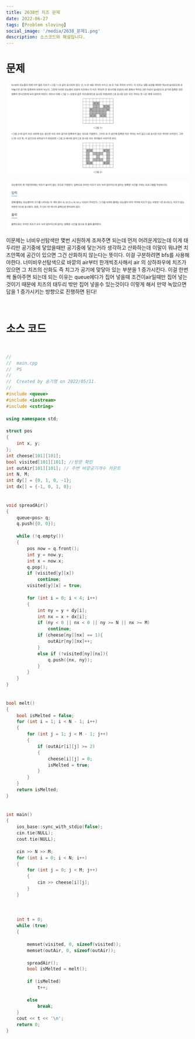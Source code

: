 ```yaml
---
title: 2638번 치즈 문제
date: 2022-06-27
tags: [Problem sloving]
social_image: '/media/2638_문제1.png'
description: 소스코드와 해설입니다.
---
```


# 문제

![problem image](/media/2638_문제1.png)
</br>

![problem image](/media/2638_문제2.png)

이문제는 너비우선탐색만 몇번 시원하게 조져주면 되는데
먼저 어려운게있는데 이게 태두리만 공기중에 닿았을때만 공기중에 닿는거라 생각하고 산화하는데
이말이 뭐냐면 치즈안쪽에 공간이 있으면 그건 산화하지 않는다는 뜻이다.
이걸 구분하려면 bfs를 사용해야한다.  너미비우선탐색으로 바깥의 air부터 한개씩조사해서 air 의 상하좌우에 치즈가 있으면
그 치즈의 산화도 즉 치그가 공기에 맞닿아 있는 부분을 1 증가시킨다. 이걸 한번 싹 돌아주면 되는데 되는 이유는 queue에다가 집어 넣을때 조건이air일때만 집어 넣는것이기 때문에 치즈의 태두리 밖만 집어 넣을수 있는것이다 이렇게 해서 만약 녹았으면 답을 1 
증가시키는 방향으로 진행하면 된다!


</br>

# 소스 코드

</br>

```cpp
//
//  main.cpp
//  PS
//
//  Created by 송기영 on 2022/05/11.
//
#include <queue>
#include <iostream>
#include <cstring>

using namespace std;

struct pos
{
    int x, y;
};
int cheese[101][101];
bool visited[101][101]; //방문 확인
int outAir[101][101]; // 주변 바깥공기개수 카운트
int N, M;
int dy[] = {0, 1, 0, -1};
int dx[] = {-1, 0, 1, 0};


void spreadAir()
{
    queue<pos> q;
    q.push({0, 0});

    while (!q.empty())
    {
        pos now = q.front();
        int y = now.y;
        int x = now.x;
        q.pop();
        if (visited[y][x])
            continue;
        visited[y][x] = true;

        for (int i = 0; i < 4; i++)
        {
            int ny = y + dy[i];
            int nx = x + dx[i];
            if (ny < 0 || nx < 0 || ny >= N || nx >= M)
                continue;
            if (cheese[ny][nx] == 1){
                outAir[ny][nx]++;
            }
            else if (!visited[ny][nx]){
                q.push({nx, ny});
            }
        }
    }
}


bool melt()
{
    bool isMelted = false;
    for (int i = 1; i < N - 1; i++)
    {
        for (int j = 1; j < M - 1; j++)
        {
            if (outAir[i][j] >= 2)
            {
                cheese[i][j] = 0;
                isMelted = true;
            }
        }
    }
    return isMelted;
}


int main()
{
    ios_base::sync_with_stdio(false);
    cin.tie(NULL);
    cout.tie(NULL);

    cin >> N >> M;
    for (int i = 0; i < N; i++)
    {
        for (int j = 0; j < M; j++)
        {
            cin >> cheese[i][j];
        }
    }

    
    
    int t = 0;
    while (true)
    {

        memset(visited, 0, sizeof(visited));
        memset(outAir, 0, sizeof(outAir));

        spreadAir();
        bool isMelted = melt();

        if (isMelted)
            t++;
  
        else
            break;
    }
    cout << t << '\n';
    return 0;
}

```